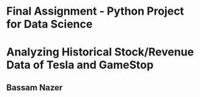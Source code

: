 # Final Assignment - Python Project for Data Science
# Analyzing Historical Stock/Revenue Data of Tesla and GameStop
## Bassam Nazer
